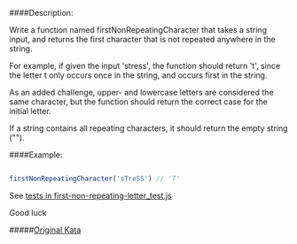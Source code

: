 ####Description:

Write a function named firstNonRepeatingCharacter that takes a string input, and returns the first character that is not repeated anywhere in the string.

For example, if given the input 'stress', the function should return 't', since the letter t only occurs once in the string, and occurs first in the string.

As an added challenge, upper- and lowercase letters are considered the same character, but the function should return the correct case for the initial letter.

If a string contains all repeating characters, it should return the empty string ("").

####Example:

```js

firstNonRepeatingCharacter('sTreSS') // 'T'

```

See [tests in first-non-repeating-letter_test.js](https://github.com/AlexVvx/code-wars/tree/master/katas/first-non-repeating-letter/first-non-repeating-letter_test.js)

Good luck

#####[Original Kata](https://www.codewars.com/kata/first-non-repeating-letter)
